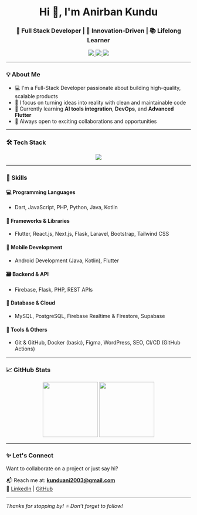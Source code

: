 <h1 align="center">Hi 👋, I'm Anirban Kundu</h1>
<h3 align="center">🚀 Full Stack Developer | 🧠 Innovation-Driven | 📚 Lifelong Learner</h3>

<p align="center">
  <a href="https://www.linkedin.com/in/anidevkundu/" target="_blank">
    <img src="https://img.shields.io/badge/-LinkedIn-blue?style=for-the-badge&logo=linkedin" />
  </a>
  <a href="mailto:kunduani2003@gmail.com">
    <img src="https://img.shields.io/badge/-Gmail-red?style=for-the-badge&logo=gmail&logoColor=white" />
  </a>
  <a href="https://github.com/techanirbankundu" target="_blank">
    <img src="https://img.shields.io/badge/-GitHub-181717?style=for-the-badge&logo=github" />
  </a>
</p>

---

### 💡 About Me

- 💻 I'm a Full-Stack Developer passionate about building high-quality, scalable products
- 🚀 I focus on turning ideas into reality with clean and maintainable code
- 🌱 Currently learning **AI tools integration**, **DevOps**, and **Advanced Flutter**
- 🎯 Always open to exciting collaborations and opportunities

---

### 🛠️ Tech Stack

<p align="center">
  <img src="https://skillicons.dev/icons?i=nextjs,react,php,java,kotlin,androidstudio,mysql,firebase,postgres,flask,laravel" />
</p>

---

### 🧠 Skills

#### 💻 Programming Languages
- Dart, JavaScript, PHP, Python, Java, Kotlin

#### 🧩 Frameworks & Libraries
- Flutter, React.js, Next.js, Flask, Laravel, Bootstrap, Tailwind CSS

#### 📱 Mobile Development
- Android Development (Java, Kotlin), Flutter

#### 🗃️ Backend & API
- Firebase, Flask, PHP, REST APIs

#### 🧮 Database & Cloud
- MySQL, PostgreSQL, Firebase Realtime & Firestore, Supabase

#### 🧰 Tools & Others
- Git & GitHub, Docker (basic), Figma, WordPress, SEO, CI/CD (GitHub Actions)

---

### 📈 GitHub Stats

<p align="center">
  <img src="https://github-readme-stats.vercel.app/api?username=techanirbankundu&show_icons=true&theme=tokyonight" height="150" />
  <img src="https://github-readme-streak-stats.herokuapp.com/?user=techanirbankundu&theme=tokyonight" height="150" />
</p>

---

### ✨ Let's Connect

Want to collaborate on a project or just say hi?

📬 Reach me at: **kunduani2003@gmail.com**  
🔗 [LinkedIn](https://www.linkedin.com/in/anidevkundu/) | [GitHub](https://github.com/techanirbankundu/)

---

_Thanks for stopping by! ⭐ Don’t forget to follow!_

